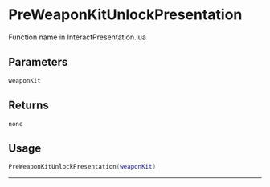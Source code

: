 # PreWeaponKitUnlockPresentation
Function name in InteractPresentation.lua
## Parameters
`weaponKit`
## Returns
`none`
## Usage
```lua
PreWeaponKitUnlockPresentation(weaponKit)
```
---
